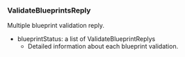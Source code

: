 ### ValidateBlueprintsReply
Multiple blueprint validation reply.

- blueprintStatus: a list of ValidateBlueprintReplys
  - Detailed information about each blueprint validation.
